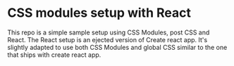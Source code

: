 # CSS modules setup with React
This repo is a simple sample setup using CSS Modules, post CSS and React. The React setup is an ejected version of Create react app. It's slightly adapted to use both CSS Modules and global CSS similar to the one that ships with create react app.
